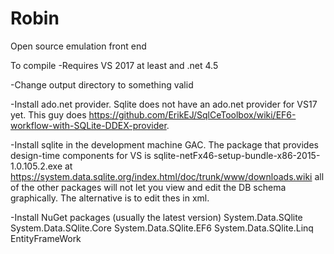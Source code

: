 # Robin
Open source emulation front end

To compile
-Requires VS 2017 at least and .net 4.5

-Change output directory to something valid

-Install ado.net provider. Sqlite does not have an ado.net provider for VS17 yet.
 This guy does https://github.com/ErikEJ/SqlCeToolbox/wiki/EF6-workflow-with-SQLite-DDEX-provider.

-Install sqlite in the development machine GAC. The package that provides design-time components for VS is 
 sqlite-netFx46-setup-bundle-x86-2015-1.0.105.2.exe at https://system.data.sqlite.org/index.html/doc/trunk/www/downloads.wiki
 all of the other packages will not let you view and edit the DB schema graphically. The alternative is to 
 edit thes in xml.

-Install NuGet packages (usually the latest version)
 System.Data.SQlite
 System.Data.SQlite.Core
 System.Data.SQlite.EF6
 System.Data.SQlite.Linq
 EntityFrameWork


